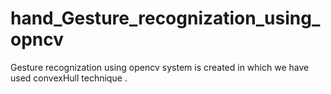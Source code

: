 # hand_Gesture_recognization_using_opncv
Gesture recognization using opencv system is created in which we have used convexHull technique . 


